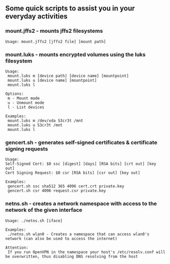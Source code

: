 ## Some quick scripts to assist you in your everyday activities

### mount.jffs2 - mounts jffs2 filesystems
```
Usage: mount.jffs2 [jffs2 file] [mount path]
```

### mount.luks - mounts encrypted volumes using the luks filesystem
```
Usage:
 mount.luks m [device path] [device name] [mountpoint]
 mount.luks u [device name] [mountpoint]
 mount.luks l

Options:
 m - Mount mode
 u - Unmount mode
 l - List devices

Examples:
 mount.luks m /dev/xda S3cr3t /mnt
 mount.luks u S3cr3t /mnt
 mount.luks l
 ```

### gencert.sh - generates self-signed certificates & certificate signing requests
```
Usage:
Self-Signed Cert: $0 ssc [digest] [days] [RSA bits] [crt out] [key out]
Cert Signing Request: $0 csr [RSA bits] [csr out] [key out]

Examples:
 gencert.sh ssc sha512 365 4096 cert.crt private.key
 gencert.sh csr 4096 request.csr private.key
 ```

 ### netns.sh - creates a network namespace with access to the network of the given interface

 ```
 Usage: ./netns.sh [iface]

 Examples:
  ./netns.sh wlan0 - Creates a namespace that can access wlan0's network (can also be used to access the internet)

Attention:
  If you run OpenVPN in the namespace your host's /etc/resolv.conf will be overwritten, thus disabling DNS resolving from the host
 ```

